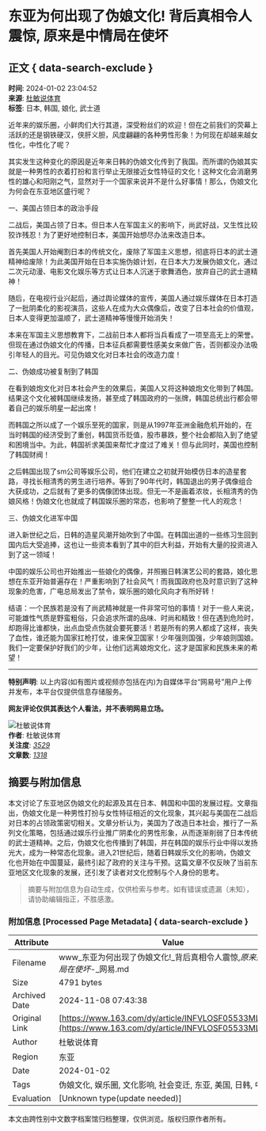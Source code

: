 # 东亚为何出现了伪娘文化! 背后真相令人震惊, 原来是中情局在使坏

## 正文 { data-search-exclude }


**时间**: 2024-01-02 23:04:52  
**来源**: [杜敏说体育](https://www.163.com/dy/media/T1648865050305.html)  
**标签**: 日本, 韩国, 娘化, 武士道  

近年来的娱乐圈，小鲜肉们大行其道，深受粉丝们的欢迎！但在之前我们的荧幕上活跃的还是钢铁硬汉，侠肝义胆，风度翩翩的各种男性形象！为何现在却越来越女性化，中性化了呢？

其实发生这种变化的原因是近年来日韩的伪娘文化传到了我国。而所谓的伪娘其实就是一种男性的衣着打扮和言行举止无限接近女性特征的文化！这种文化会消磨男性的雄心和阳刚之气，显然对于一个国家来说并不是什么好事情！那么，伪娘文化为何会在东亚地区盛行呢？

一、美国占领日本的政治手段

二战后，美国占领了日本。但日本人在军国主义的影响下，尚武好战，又生性比较狡诈残忍！为了更好地控制日本，美国开始想尽办法来改造日本。

首先美国人开始阉割日本的传统文化，废除了军国主义思想，彻底将日本的武士道精神给废除！为此美国开始在日本实施伪娘计划，在日本大力发展伪娘文化，通过二次元动漫、电影文化娱乐等方式让日本人沉迷于歌舞酒色，放弃自己的武士道精神！

随后，在电视行业兴起后，通过舆论媒体的宣传，美国人通过娱乐媒体在日本打造了一批阴柔化的影视演员，这些人在成为大众偶像后，改变了日本社会的价值观，日本人变得更加温顺了，武士道精神等慢慢开始消失！

本来在军国主义思想教育下，二战前日本人都将当兵看成了一项至高无上的荣誉。但现在通过伪娘文化的传播，日本征兵都需要性感美女来做广告，否则都没办法吸引年轻人的目光。可见伪娘文化对日本社会的改造力度！

二、伪娘成功被复制到了韩国

在看到娘炮文化对日本社会产生的效果后，美国人又将这种娘炮文化带到了韩国。结果这个文化被韩国继续发扬，甚至成了韩国政府的一张牌，韩国总统出行都会带着自己的娱乐明星一起出席！

而韩国之所以成了一个娱乐至死的国家，则是从1997年亚洲金融危机开始的，在当时韩国的经济受到了重创，韩国货币贬值，股市暴跌，整个社会都陷入到了绝望和困境当中。为此，韩国祈求美国来帮忙才度过了难关！但与此同时，美国也控制了韩国财阀！

之后韩国出现了sm公司等娱乐公司，他们在建立之初就开始模仿日本的造星套路，寻找长相清秀的男生进行培养。等到了90年代时，韩国退出的男子偶像组合大获成功，之后就有了更多的偶像团体出现。但无一不是画着浓妆，长相清秀的伪娘风格！伪娘文化也就成了韩国娱乐圈的常态，也影响了整整一代人的观念！

三、伪娘文化进军中国

进入新世纪之后，日韩的造星风潮开始吹到了中国。在韩国出道的一些练习生回到国内后大受追捧，这也让一些资本看到了其中的巨大利益，开始有大量的投资进入到了这一领域！

中国的娱乐公司也开始推出一些娘化的偶像，并照搬日韩演艺公司的套路，娘化思想在东亚开始普遍存在！严重影响到了社会风气！而我国政府也及时意识到了这种现象的危害，广电总局发出了禁令，娱乐圈的娘化风向才有所好转！

结语：一个民族若是没有了尚武精神就是一件非常可怕的事情！对于一些人来说，可能雄性气质是野蛮粗俗，只会追求所谓的品味、时尚和精致！但在遇到危险时，却跑得比谁都快，出点血受点伤就会要死要活！若是所有的男人都成了这样，丧失了血性，谁还能为国家扛枪打仗，谁来保卫国家！少年强则国强，少年娘则国娘。我们一定要保护好我们的少年，让他们远离娘炮文化，这才是国家和民族未来的希望！

---

**特别声明**: 以上内容(如有图片或视频亦包括在内)为自媒体平台“网易号”用户上传并发布，本平台仅提供信息存储服务。  

**网友评论仅供其表达个人看法，并不表明网易立场。**  

![杜敏说体育](https://nimg.ws.126.net/?url=http://dingyue.ws.126.net/2022/0402/fa08c580j00r9owep002hd000820082p.jpg&thumbnail=160y160&quality=80&type=jpg)  
**作者**: 杜敏说体育  
**关注度**: [_3529_](https://www.163.com/dy/media/T1648865050305.html)  
**文章数**: [_1318_](https://www.163.com/dy/media/T1648865050305.html)  
<!-- tcd_original_link https://www.163.com/dy/article/INFVLOSF05533MLH.html -->
## 摘要与附加信息

<!-- tcd_abstract -->
本文讨论了东亚地区伪娘文化的起源及其在日本、韩国和中国的发展过程。文章指出，伪娘文化是一种男性打扮与女性特征相近的文化现象，其兴起与美国在二战后对日本的占领政策密切相关。文章分析认为，美国为了改造日本社会，推行了一系列文化策略，包括通过娱乐行业推广阴柔化的男性形象，从而逐渐削弱了日本传统的武士道精神。之后，伪娘文化也传播到了韩国，并在韩国的娱乐行业中得以发扬光大，成为一种常态化现象。进入21世纪后，随着日韩娱乐文化的影响，伪娘文化也开始在中国蔓延，最终引起了政府的关注与干预。这篇文章不仅反映了当前东亚地区文化现象的发展，还引发了读者对文化控制与个人身份的思考。
<!-- tcd_abstract_end -->

> 摘要与附加信息为自动生成，仅供检索与参考。如有错误或遗漏（未知），请协助编辑指正，不胜感激。

### 附加信息 [Processed Page Metadata] { data-search-exclude }

| Attribute       | Value                                  |
|-----------------|----------------------------------------|
| Filename        | www_东亚为何出现了伪娘文化!_背后真相令人震惊,_原来是中情局在使坏_-_网易.md                             |
| Size            | 4791 bytes                           |
| Archived Date   | 2024-11-08 07:43:38                             |
| Original Link   | [https://www.163.com/dy/article/INFVLOSF05533MLH.html](https://www.163.com/dy/article/INFVLOSF05533MLH.html)                       |
| Author          | 杜敏说体育                               |
| Region          | 东亚                               |
| Date            | 2024-01-02                                 |
| Tags            | 伪娘文化, 娱乐圈, 文化影响, 社会变迁, 东亚, 美国, 日韩, 中国                                 |
| Evaluation            | [Unknown type(update needed)]                                 |
<!-- tcd_table_end -->

本文由跨性别中文数字档案馆归档整理，仅供浏览。版权归原作者所有。
